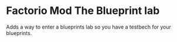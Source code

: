 # Factorio Mod The Blueprint lab
Adds a way to enter a blueprints lab so you have a testbech for your blueprints.
